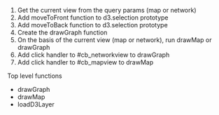 1. Get the current view from the query params (map or network)
2. Add moveToFront function to d3.selection prototype
3. Add moveToBack function to d3.selection prototype
4. Create the drawGraph function
5. On the basis of the current view (map or network), run drawMap or drawGraph
6. Add click handler to #cb_networkview to drawGraph
7. Add click handler to #cb_mapview to drawMap


Top level functions
* drawGraph
* drawMap
* loadD3Layer
